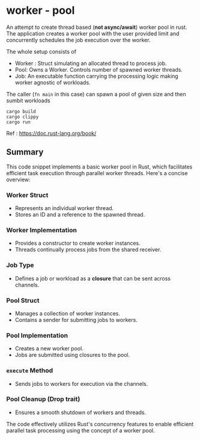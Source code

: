 # worker - pool

An attempt to create thread based (**not async/await**) worker pool in rust. The application creates a worker pool with the user provided limit and concurrently schedules the job execution over the worker.

The whole setup consists of
- Worker : Struct simulating an allocated thread to process job.
- Pool: Owns a Worker. Controls number of spawned worker threads.
- Job: An executable function carrying the processing logic making worker agnostic of workloads.

The caller (`fn main` in this case) can spawn a pool of given size and then sumbit workloads

```shell
cargo build
cargo clippy
cargo run
```
          
Ref : https://doc.rust-lang.org/book/


## Summary

This code snippet implements a basic worker pool in Rust, which facilitates efficient task execution through parallel worker threads. Here's a concise overview:

### Worker Struct
- Represents an individual worker thread.
- Stores an ID and a reference to the spawned thread.

### Worker Implementation
- Provides a constructor to create worker instances.
- Threads continually process jobs from the shared receiver.

### Job Type
- Defines a job or workload as a **closure** that can be sent across channels.

### Pool Struct
- Manages a collection of worker instances.
- Contains a sender for submitting jobs to workers.

### Pool Implementation
- Creates a new worker pool.
- Jobs are submitted using closures to the pool.

### `execute` Method
- Sends jobs to workers for execution via the channels.

### Pool Cleanup (Drop trait)
- Ensures a smooth shutdown of workers and threads.

The code effectively utilizes Rust's concurrency features to enable efficient parallel task processing using the concept of a worker pool.

